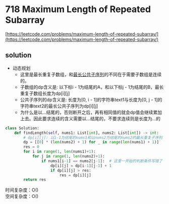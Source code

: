 # 718 Maximum Length of Repeated Subarray
[https://leetcode.com/problems/maximum-length-of-repeated-subarray/](https://leetcode.com/problems/maximum-length-of-repeated-subarray/)


## solution

- 动态规划
  - 这里是最长重复子数组，和[最长公共子序列](./1143%20Longest%20Common%20Subsequence.md)的不同在于需要子数组是连续的。
  - 子数组的dp含义是: 以下标i - 1为结尾的A，和以下标j - 1为结尾的B，最长重复子数组长度为dp[i][j]
  - 公共子序列的dp含义是: 长度为[0, i - 1]的字符串text1与长度为[0, j - 1]的字符串text2的最长公共子序列为dp[i][j]
  - 为什么是以...结尾的，否则断开之后，再有相同值的就会dp值会继续累加上去。因此要求连续的含义需要以...结尾的，不要求连续则是长度为...的

```python
class Solution:
    def findLength(self, nums1: List[int], nums2: List[int]) -> int:
        # dp[i][j]: 以i-1为结尾的nums1和以nums2为结尾的nums2的最长重复子序列
        dp = [[0] * (len(nums2) + 1) for _ in range(len(nums1) + 1)]
        res = 0
        for i in range(1, len(nums1)+1):
            for j in range(1, len(nums2)+1):
                if nums1[i-1] == nums2[j-1]:  # 这里一开始的判断条件写错了
                    dp[i][j] = dp[i-1][j-1] + 1
                    if dp[i][j] > res:
                        res = dp[i][j]
        return res
```
时间复杂度：O() <br>
空间复杂度：O()
